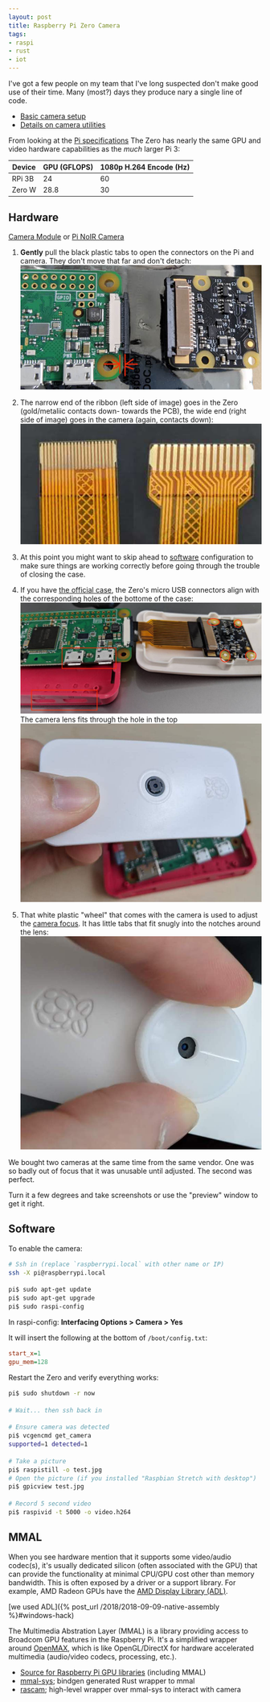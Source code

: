 ```yaml
---
layout: post
title: Raspberry Pi Zero Camera
tags:
- raspi
- rust
- iot
---
```


I've got a few people on my team that I've long suspected don't make good use of their time.  Many (most?) days they produce nary a single line of code.

- [Basic camera setup](https://www.raspberrypi.org/documentation/configuration/camera.md)
- [Details on camera utilities](https://www.raspberrypi.org/documentation/raspbian/applications/camera.md)

From looking at the [Pi specifications](https://en.wikipedia.org/wiki/Raspberry_Pi#Specifications)
The Zero has nearly the same GPU and video hardware capabilities as the _much_ larger Pi 3:  

| Device | GPU (GFLOPS) | 1080p H.264 Encode (Hz) |
|-|-|-
| RPi 3B | 24 | 60
| Zero W | 28.8 | 30

## Hardware

[Camera Module](https://www.raspberrypi.org/products/camera-module-v2/) or [Pi NoIR Camera](https://www.raspberrypi.org/products/pi-noir-camera-v2/)

1. __Gently__ pull the black plastic tabs to open the connectors on the Pi and camera.  They don't move that far and don't detach:  
![](/assets/pi0_csi_open.jpg)

1. The narrow end of the ribbon (left side of image) goes in the Zero (gold/metaliic contacts down- towards the PCB), the wide end (right side of image) goes in the camera (again, contacts down):  
![](/assets/pi0_camera_ribbon.jpg)

1. At this point you might want to skip ahead to [software](#software) configuration to make sure things are working correctly before going through the trouble of closing the case.

1. If you have [the official case](https://www.raspberrypi.org/products/raspberry-pi-zero-case/), the Zero's micro USB connectors align with the corresponding holes of the bottome of the case:    
![](/assets/pi0_camera_connected.jpg)
The camera lens fits through the hole in the top  
![](/assets/pi0_camera_lens.jpg)

1. That white plastic "wheel" that comes with the camera is used to adjust the [camera focus](https://www.jeffgeerling.com/blog/2017/fixing-blurry-focus-on-some-raspberry-pi-camera-v2-models).  It has little tabs that fit snugly into the notches around the lens:  
![](/assets/pi0_camera_focus.jpg)

We bought two cameras at the same time from the same vendor.  One was so badly out of focus that it was unusable until adjusted.  The second was perfect.

Turn it a few degrees and take screenshots or use the "preview" window to get it right.

## Software

To enable the camera:  
```bash
# Ssh in (replace `raspberrypi.local` with other name or IP)
ssh -X pi@raspberrypi.local

pi$ sudo apt-get update
pi$ sudo apt-get upgrade
pi$ sudo raspi-config
```

In raspi-config: __Interfacing Options > Camera > Yes__

It will insert the following at the bottom of `/boot/config.txt`:
```ini
start_x=1
gpu_mem=128
```

Restart the Zero and verify everything works:
```bash
pi$ sudo shutdown -r now

# Wait... then ssh back in

# Ensure camera was detected
pi$ vcgencmd get_camera
supported=1 detected=1

# Take a picture
pi$ raspistill -o test.jpg
# Open the picture (if you installed "Raspbian Stretch with desktop")
pi$ gpicview test.jpg

# Record 5 second video
pi$ raspivid -t 5000 -o video.h264
```

## MMAL

When you see hardware mention that it supports some video/audio codec(s), it's usually dedicated silicon (often associated with the GPU) that can provide the functionality at minimal CPU/GPU cost other than memory bandwidth.  This is often exposed by a driver or a support library.  For example, AMD Radeon GPUs have the [AMD Display Library (ADL)](https://github.com/GPUOpen-LibrariesAndSDKs/display-library).



[we used ADL]({% post_url /2018/2018-09-09-native-assembly %}#windows-hack)

The Multimedia Abstration Layer (MMAL) is a library providing access to Broadcom GPU features in the Raspberry Pi.  It's a simplified wrapper around [OpenMAX](https://www.khronos.org/openmax/), which is like OpenGL/DirectX for hardware accelerated multimedia (audio/video codecs, processing, etc.).


- [Source for Raspberry Pi GPU libraries](https://github.com/raspberrypi/userland) (including MMAL)
- [mmal-sys](https://github.com/pedrosland/mmal-sys); bindgen generated Rust wrapper to mmal
- [rascam](https://github.com/pedrosland/rascam); high-level wrapper over mmal-sys to interact with camera

